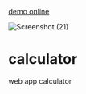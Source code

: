 [demo online](https://sedmahdihashemi.github.io/calculator/)

![Screenshot (21)](https://github.com/sedmahdihashemi/calculator/assets/155801810/af9ac747-d735-4577-9e42-2049bf9a2544)

# calculator
web app calculator
